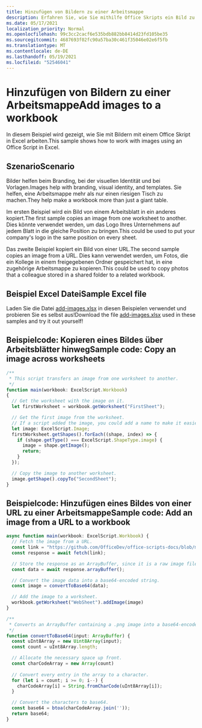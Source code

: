```yaml
---
title: Hinzufügen von Bildern zu einer Arbeitsmappe
description: Erfahren Sie, wie Sie mithilfe Office Skripts ein Bild zu einer Arbeitsmappe hinzufügen und über Blätter hinweg kopieren.
ms.date: 05/17/2021
localization_priority: Normal
ms.openlocfilehash: 99c3cc2cacf6e535bdb882bb8414d23fd105be35
ms.sourcegitcommit: 4687693f02fc90a57ba30c461f35046e02e6f5fb
ms.translationtype: MT
ms.contentlocale: de-DE
ms.lasthandoff: 05/19/2021
ms.locfileid: "52546041"
---
```

# <a name="add-images-to-a-workbook"></a><span data-ttu-id="d9aea-103">Hinzufügen von Bildern zu einer Arbeitsmappe</span><span class="sxs-lookup"><span data-stu-id="d9aea-103">Add images to a workbook</span></span>

<span data-ttu-id="d9aea-104">In diesem Beispiel wird gezeigt, wie Sie mit Bildern mit einem Office Skript in Excel arbeiten.</span><span class="sxs-lookup"><span data-stu-id="d9aea-104">This sample shows how to work with images using an Office Script in Excel.</span></span>

## <a name="scenario"></a><span data-ttu-id="d9aea-105">Szenario</span><span class="sxs-lookup"><span data-stu-id="d9aea-105">Scenario</span></span>

<span data-ttu-id="d9aea-106">Bilder helfen beim Branding, bei der visuellen Identität und bei Vorlagen.</span><span class="sxs-lookup"><span data-stu-id="d9aea-106">Images help with branding, visual identity, and templates.</span></span> <span data-ttu-id="d9aea-107">Sie helfen, eine Arbeitsmappe mehr als nur einen riesigen Tisch zu machen.</span><span class="sxs-lookup"><span data-stu-id="d9aea-107">They help make a workbook more than just a giant table.</span></span>

<span data-ttu-id="d9aea-108">Im ersten Beispiel wird ein Bild von einem Arbeitsblatt in ein anderes kopiert.</span><span class="sxs-lookup"><span data-stu-id="d9aea-108">The first sample copies an image from one worksheet to another.</span></span> <span data-ttu-id="d9aea-109">Dies könnte verwendet werden, um das Logo Ihres Unternehmens auf jedem Blatt in die gleiche Position zu bringen.</span><span class="sxs-lookup"><span data-stu-id="d9aea-109">This could be used to put your company's logo in the same position on every sheet.</span></span>

<span data-ttu-id="d9aea-110">Das zweite Beispiel kopiert ein Bild von einer URL.</span><span class="sxs-lookup"><span data-stu-id="d9aea-110">The second sample copies an image from a URL.</span></span> <span data-ttu-id="d9aea-111">Dies kann verwendet werden, um Fotos, die ein Kollege in einem freigegebenen Ordner gespeichert hat, in eine zugehörige Arbeitsmappe zu kopieren.</span><span class="sxs-lookup"><span data-stu-id="d9aea-111">This could be used to copy photos that a colleague stored in a shared folder to a related workbook.</span></span>

## <a name="sample-excel-file"></a><span data-ttu-id="d9aea-112">Beispiel Excel Datei</span><span class="sxs-lookup"><span data-stu-id="d9aea-112">Sample Excel file</span></span>

<span data-ttu-id="d9aea-113">Laden Sie die Datei <a href="add-images.xlsx">add-images.xlsx</a> in diesen Beispielen verwendet und probieren Sie es selbst aus!</span><span class="sxs-lookup"><span data-stu-id="d9aea-113">Download the file <a href="add-images.xlsx">add-images.xlsx</a> used in these samples and try it out yourself!</span></span>

## <a name="sample-code-copy-an-image-across-worksheets"></a><span data-ttu-id="d9aea-114">Beispielcode: Kopieren eines Bildes über Arbeitsblätter hinweg</span><span class="sxs-lookup"><span data-stu-id="d9aea-114">Sample code: Copy an image across worksheets</span></span>

```TypeScript
/**
 * This script transfers an image from one worksheet to another.
 */
function main(workbook: ExcelScript.Workbook)
{
  // Get the worksheet with the image on it.
  let firstWorksheet = workbook.getWorksheet("FirstSheet");

  // Get the first image from the worksheet.
  // If a script added the image, you could add a name to make it easier to find.
  let image: ExcelScript.Image;
  firstWorksheet.getShapes().forEach((shape, index) => {
    if (shape.getType() === ExcelScript.ShapeType.image) {
      image = shape.getImage();
      return;
    }
  });

  // Copy the image to another worksheet.
  image.getShape().copyTo("SecondSheet");
}
```

## <a name="sample-code-add-an-image-from-a-url-to-a-workbook"></a><span data-ttu-id="d9aea-115">Beispielcode: Hinzufügen eines Bildes von einer URL zu einer Arbeitsmappe</span><span class="sxs-lookup"><span data-stu-id="d9aea-115">Sample code: Add an image from a URL to a workbook</span></span>

```TypeScript
async function main(workbook: ExcelScript.Workbook) {
  // Fetch the image from a URL.
  const link = "https://github.com/OfficeDev/office-scripts-docs/blob/master/docs/images/git-octocat.png";
  const response = await fetch(link);

  // Store the response as an ArrayBuffer, since it is a raw image file.
  const data = await response.arrayBuffer();

  // Convert the image data into a base64-encoded string.
  const image = convertToBase64(data);

  // Add the image to a worksheet.
  workbook.getWorksheet("WebSheet").addImage(image)
}

/**
 * Converts an ArrayBuffer containing a .png image into a base64-encoded string.
 */
function convertToBase64(input: ArrayBuffer) {
  const uInt8Array = new Uint8Array(input);
  const count = uInt8Array.length;

  // Allocate the necessary space up front.
  const charCodeArray = new Array(count) 
  
  // Convert every entry in the array to a character.
  for (let i = count; i >= 0; i--) { 
    charCodeArray[i] = String.fromCharCode(uInt8Array[i]);
  }

  // Convert the characters to base64.
  const base64 = btoa(charCodeArray.join(''));
  return base64;
}
```
